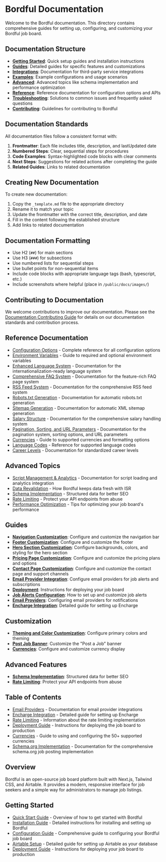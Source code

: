 # Bordful Documentation

Welcome to the Bordful documentation. This directory contains comprehensive guides for setting up, configuring, and customizing your Bordful job board.

## Documentation Structure

- **[Getting Started](/docs/getting-started/)**: Quick setup guides and installation instructions
- **[Guides](/docs/guides/)**: Detailed guides for specific features and customizations
- **[Integrations](/docs/integrations/)**: Documentation for third-party service integrations
- **[Examples](/docs/examples/)**: Example configurations and usage scenarios
- **[Advanced](/docs/advanced/)**: Advanced topics like schema implementation and performance optimization
- **[Reference](/docs/reference/)**: Reference documentation for configuration options and APIs
- **[Troubleshooting](/docs/troubleshooting/)**: Solutions to common issues and frequently asked questions
- **[Contributing](/docs/contributing/)**: Guidelines for contributing to Bordful

## Documentation Standards

All documentation files follow a consistent format with:

1. **Frontmatter**: Each file includes title, description, and lastUpdated date
2. **Numbered Steps**: Clear, sequential steps for procedures
3. **Code Examples**: Syntax-highlighted code blocks with clear comments
4. **Next Steps**: Suggestions for related actions after completing the guide
5. **Related Guides**: Links to related documentation

## Creating New Documentation

To create new documentation:

1. Copy the `_template.md` file to the appropriate directory
2. Rename it to match your topic
3. Update the frontmatter with the correct title, description, and date
4. Fill in the content following the established structure
5. Add links to related documentation

## Documentation Formatting

- Use H2 (`##`) for main sections
- Use H3 (`###`) for subsections
- Use numbered lists for sequential steps
- Use bullet points for non-sequential items
- Include code blocks with appropriate language tags (bash, typescript, etc.)
- Include screenshots where helpful (place in `/public/docs/images/`)

## Contributing to Documentation

We welcome contributions to improve our documentation. Please see the [Documentation Contributing Guide](/docs/contributing/documentation-contribution.md) for details on our documentation standards and contribution process.

## Reference Documentation

- [Configuration Options](/docs/reference/configuration-options.md) - Complete reference for all configuration options
- [Environment Variables](/docs/reference/environment-variables.md) - Guide to required and optional environment variables
- [Enhanced Language System](/docs/reference/language-system.md) - Documentation for the internationalization-ready language system
- [Comprehensive FAQ System](/docs/reference/faq-system.md) - Documentation for the feature-rich FAQ page system
- [RSS Feed System](/docs/reference/rss-feed-system.md) - Documentation for the comprehensive RSS feed system
- [Robots.txt Generation](/docs/reference/robots-generation.md) - Documentation for automatic robots.txt generation
- [Sitemap Generation](/docs/reference/sitemap-generation.md) - Documentation for automatic XML sitemap generation
- [Salary Structure](/docs/reference/salary-structure.md) - Documentation for the comprehensive salary handling system
- [Pagination, Sorting, and URL Parameters](/docs/reference/pagination-sorting.md) - Documentation for the pagination system, sorting options, and URL parameters
- [Currencies](/docs/reference/currencies.md) - Guide to supported currencies and formatting options
- [Language Codes](/docs/reference/language-codes.md) - Reference for supported language codes
- [Career Levels](/docs/reference/career-levels.md) - Documentation for standardized career levels

## Advanced Topics

- [Script Management & Analytics](/docs/advanced/script-management.md) - Documentation for script loading and analytics integration
- [Data Revalidation](/docs/advanced/data-revalidation.md) - How Bordful keeps data fresh with ISR
- [Schema Implementation](/docs/advanced/schema-implementation.md) - Structured data for better SEO
- [Rate Limiting](/docs/advanced/rate-limiting.md) - Protect your API endpoints from abuse
- [Performance Optimization](/docs/advanced/performance-optimization.md) - Tips for optimizing your job board's performance

## Guides

- **[Navigation Customization](./guides/navigation.md)**: Configure and customize the navigation bar
- **[Footer Customization](./guides/footer.md)**: Configure and customize the footer
- **[Hero Section Customization](./guides/hero-section.md)**: Configure backgrounds, colors, and styling for the hero section
- **[Pricing Page Customization](./guides/pricing.md)**: Configure and customize the pricing plans and options
- **[Contact Page Customization](./guides/contact.md)**: Configure and customize the contact page and support channels
- **[Email Provider Integration](./guides/email-integration.md)**: Configure email providers for job alerts and subscriptions
- **[Deployment](/docs/getting-started/deployment.md)**: Instructions for deploying your job board
- **[Job Alerts Configuration](./job-alerts-configuration.md)**: How to set up and customize job alerts
- **[Email Providers](./email-providers.md)**: Configuring email providers for notifications
- **[Encharge Integration](./encharge-integration.md)**: Detailed guide for setting up Encharge

## Customization

- **[Theming and Color Customization](./theming-customization.md)**: Configure primary colors and theming
- **[Post Job Banner](./post-job-banner.md)**: Customize the "Post a Job" banner
- **[Currencies](./currencies.md)**: Configure and customize currency display

## Advanced Features

- **[Schema Implementation](./schema-implementation.md)**: Structured data for better SEO
- **[Rate Limiting](./rate-limiting.md)**: Protect your API endpoints from abuse

## Table of Contents

- [Email Providers](./email-providers.md) - Documentation for email provider integrations
- [Encharge Integration](./encharge-integration.md) - Detailed guide for setting up Encharge
- [Rate Limiting](./rate-limiting.md) - Information about the rate limiting implementation
- [Deployment Guide](/docs/getting-started/deployment.md) - Instructions for deploying the job board to production
- [Currencies](./currencies.md) - Guide to using and configuring the 50+ supported currencies
- [Schema.org Implementation](./schema-implementation.md) - Documentation for the comprehensive schema.org job posting implementation

## Overview

Bordful is an open-source job board platform built with Next.js, Tailwind CSS, and Airtable. It provides a modern, responsive interface for job seekers and a simple way for administrators to manage job listings.

## Getting Started

- [Quick Start Guide](/docs/getting-started/index.md) - Overview of how to get started with Bordful
- [Installation Guide](/docs/getting-started/installation.md) - Detailed instructions for installing and setting up Bordful
- [Configuration Guide](/docs/getting-started/configuration.md) - Comprehensive guide to configuring your Bordful job board
- [Airtable Setup](/docs/getting-started/airtable-setup.md) - Detailed guide for setting up Airtable as your database
- [Deployment Guide](/docs/getting-started/deployment.md) - Instructions for deploying your job board to production 